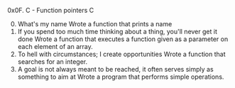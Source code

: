 0x0F. C - Function pointers
C

0. What's my name
Wrote a function that prints a name
1. If you spend too much time thinking about a thing, you'll never get it done
Wrote a function that executes a function given as a parameter on each element of an array.
2. To hell with circumstances; I create opportunities
Wrote a function that searches for an integer.
3. A goal is not always meant to be reached, it often serves simply as something to aim at
Wrote a program that performs simple operations.


